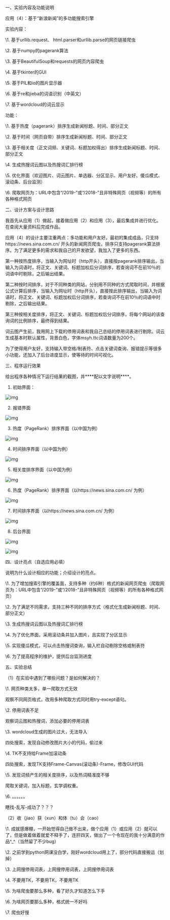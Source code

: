 一、实验内容及功能说明

应用（4）：基于“新浪新闻”的多功能搜索引擎

实验内容：

\1. 基于urllib.request、 html.parser和urllib.parse的网页链接爬虫

\2. 基于numpy的pagerank算法

\3. 基于BeautifulSoup和requests的网页内容爬虫

\4. 基于tkinter的GUI

\5. 基于PIL和io的图片显示器

\6. 基于re和jieba的词语识别（中英文）

\7. 基于wordcloud的词云显示

功能：

\1. 基于热度（pagerank）排序生成新闻标题、时间、部分正文

\2. 基于时间（网页自带）排序生成新闻标题、时间、部分正文

\3. 基于相关度（正文词频、关键词、标题加权得出）排序生成新闻标题、时间、部分正文

\4. 生成热搜词云图以及热搜词汇排行榜

\5. 优化界面（欢迎图片、词云图片、单选器、分区显示、用户友好、傻瓜模式、滚动条、后台监测）

\6. 爬取网页为：URL中包含“/2019-”或“/2018-”且非特殊网页（视频等）的所有各种格式网页

二、设计方案与设计思路

​	我首先从应用（1）做起，接着做应用（2）和应用（3），最后集成并进行优化。在查阅大量资料后完成作品。

应用（4）的设计主要注重两点：多功能和用户友好。最初的集成成品，只支持https://news.sina.com.cn/ 开头的新闻网页爬虫，排序只支持pagerank算法排序。为了满足更多的需求和我自己的开发欲望，我加入了更多的东西。

第一种按热度排序，当输入为网址时（http开头），直接按pagerank排序输出，当输入为词语时，将正文、关键词、标题加权后分词排序，若查询词不在前10％的词语中时剔除，之后输出结果。

第二种按时间排序，对于不同种类的网站，分别用不同种的方式爬取时间，并根据公式计算后排序，当输入为网址时（http开头），直接按此排序输出，当输入为词语时，将正文、关键词、标题加权后分词排序，若查询词不在前10％的词语中时剔除，之后输出结果。

第三种按相关度排序，将正文、关键词、标题加权后分词排序，将每个网站的该查询词的比例排序，最终得到结果。

​	词云图产生前，我用网上下载的停用词表和我自己总结的停用词表进行剔除。词云生成基本时默认属性，背景白色，字体msyh.ttc词语数量为200个。

​	为了使得用户友好，支持输入带空格/制表符、点击关键词查询、报错提示等很多小功能，还加入了后台进度显示，使等待的时间可视化。

三、程序运行效果

给出程序各种情况下运行结果的截图，并***\*配以文字说明\****。

1) 初始界面：

![img](file:////private/var/folders/ls/bxrm63wj2blgxsr5njnqb0wh0000gn/T/com.kingsoft.wpsoffice.mac/wps-mengqiguo/ksohtml/wpsHS3zLo.jpg) 

2) 报错界面

![img](file:////private/var/folders/ls/bxrm63wj2blgxsr5njnqb0wh0000gn/T/com.kingsoft.wpsoffice.mac/wps-mengqiguo/ksohtml/wpsZ8Y9kj.jpg) 

3) 热度（PageRank）排序界面（以中国为例）

![img](file:////private/var/folders/ls/bxrm63wj2blgxsr5njnqb0wh0000gn/T/com.kingsoft.wpsoffice.mac/wps-mengqiguo/ksohtml/wpsgn2jWw.jpg) 

4) 时间排序界面（以中国为例）

![img](file:////private/var/folders/ls/bxrm63wj2blgxsr5njnqb0wh0000gn/T/com.kingsoft.wpsoffice.mac/wps-mengqiguo/ksohtml/wpsctht00.jpg) 

5) 相关度排序界面（以中国为例）

![img](file:////private/var/folders/ls/bxrm63wj2blgxsr5njnqb0wh0000gn/T/com.kingsoft.wpsoffice.mac/wps-mengqiguo/ksohtml/wpsULCKqM.jpg) 

6) 热度（PageRank）排序界面（以https://news.sina.com.cn/ 为例）

![img](file:////private/var/folders/ls/bxrm63wj2blgxsr5njnqb0wh0000gn/T/com.kingsoft.wpsoffice.mac/wps-mengqiguo/ksohtml/wpsrA6b3w.jpg) 

7) 时间排序界面（以https://news.sina.com.cn/ 为例）

![img](file:////private/var/folders/ls/bxrm63wj2blgxsr5njnqb0wh0000gn/T/com.kingsoft.wpsoffice.mac/wps-mengqiguo/ksohtml/wpsVCGgTl.jpg) 

8) 后台界面

![img](file:////private/var/folders/ls/bxrm63wj2blgxsr5njnqb0wh0000gn/T/com.kingsoft.wpsoffice.mac/wps-mengqiguo/ksohtml/wpsMaWI7I.jpg) 

![img](file:////private/var/folders/ls/bxrm63wj2blgxsr5njnqb0wh0000gn/T/com.kingsoft.wpsoffice.mac/wps-mengqiguo/ksohtml/wpsxFJZE7.jpg) 

四、设计亮点（自选应用必填）

说明为什么设计相应的功能；介绍设计的亮点。

\1. 为了增加搜索引擎的覆盖面，支持多种（约6种）格式的新闻网页爬虫（爬取网页为：URL中包含“/2019-”或“/2018-”且非特殊网页（视频等）的所有各种格式网页）

\2. 为了满足不同需求，支持三种不同的排序方式（格式化生成新闻标题、时间、部分正文）

\3. 生成热搜词云图以及热搜词汇排行榜

\4. 为了优化界面，采用滚动条并加入图片，且实现了分区显示

\5. 实现傻瓜模式，可以点击热搜词查询，输入栏自动剔除空格或制表符

\6. 为了提高程序的维护，提供后台监测进度

五、实验总结

（1）在实验中遇到了哪些问题？是如何解决的？

\1. 网页种类太多，单一爬取方式无效

观察不同网页格式，改用多种爬取方式同时用try-except语句。

\2. 停用词表不足

观察词云图和热搜词，添加必要的停用词表

\3. wordcloud生成的图片过大，无法导入

四处搜索，发现自动修改图片大小的代码，偷过来

\4. TK不支持给Frame加滚动条

四处搜索，发现TK支持Frame-Canvas(滚动条)-Frame，修改GUI代码

\5. 发现词频产生的相关度排序，以及热词精准度不够

爬取关键词，加入标题，玄学调权重。

\6. 。。。。。。

瞎找-乱写-成功了？？？

（2）收（jiao）获（xun）和体（tu）会（cao）

\1. 成就感爆棚，一开始觉得自己做不出来，做个应用（1）或应用（2）就可以了，但是做着做着就爱不释手了，连肝四天，做出了一个令现在的我十分满意的作品^_^（当然留了不少bug）

\2. 之前学到python网课没白学，刚好wordcloud用上了，部分代码直接搬运（划掉）

\3. 上网搜停用词表，上网搜停用词表，上网搜停用词表

\4. 不要用TK，不要用TK，不要用TK

\5. 为啥爬虫要那么多种，看了好久才知道怎么下手

\6. 为啥网页要那么多种，格式统一不好吗

\7. 爬虫好慢
